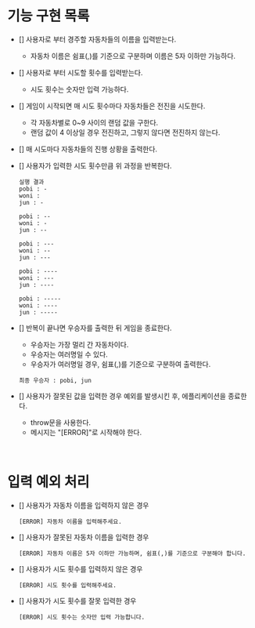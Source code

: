 # 기능 구현 목록

- [] 사용자로 부터 경주할 자동차들의 이름을 입력받는다.
  - 자동차 이름은 쉼표(,)를 기준으로 구분하며 이름은 5자 이하만 가능하다.

- [] 사용자로 부터 시도할 횟수를 입력받는다.
  - 시도 횟수는 숫자만 입력 가능하다.

- [] 게임이 시작되면 매 시도 횟수마다 자동차들은 전진을 시도한다.
  - 각 자동차별로 0~9 사이의 랜덤 값을 구한다.
  - 랜덤 값이 4 이상일 경우 전진하고, 그렇지 않다면 전진하지 않는다.

- [] 매 시도마다 자동차들의 진행 상황을 출력한다.

- [] 사용자가 입력한 시도 횟수만큼 위 과정을 반복한다. 
  ```
  실행 결과
  pobi : -
  woni :
  jun : -

  pobi : --
  woni : -
  jun : --

  pobi : ---
  woni : --
  jun : ---

  pobi : ----
  woni : ---
  jun : ----

  pobi : -----
  woni : ----
  jun : -----
  ```

- [] 반복이 끝나면 우승자를 출력한 뒤 게임을 종료한다.
  - 우승자는 가장 멀리 간 자동차이다.
  - 우승자는 여러명일 수 있다.
  - 우승자가 여러명일 경우, 쉼표(,)를 기준으로 구분하여 출력한다.
  ```
  최종 우승자 : pobi, jun
  ```

- [] 사용자가 잘못된 값을 입력한 경우 예외를 발생시킨 후, 에플리케이션을 종료한다.
  - throw문을 사용한다. 
  - 메시지는 "[ERROR]"로 시작해야 한다.

<br />

# 입력 예외 처리

- [] 사용자가 자동차 이름을 입력하지 않은 경우
  
  ```
  [ERROR] 자동차 이름을 입력해주세요.
  ```
- [] 사용자가 잘못된 자동차 이름을 입력한 경우
  
  ```
  [ERROR] 자동차 이름은 5자 이하만 가능하며, 쉼표(,)를 기준으로 구분해야 합니다.
  ```

- [] 사용자가 시도 횟수를 입력하지 않은 경우
  
  ```
  [ERROR] 시도 횟수를 입력해주세요.
  ```

- [] 사용자가 시도 횟수를 잘못 입력한 경우
  
  ```
  [ERROR] 시도 횟수는 숫자만 입력 가능합니다.
  ```